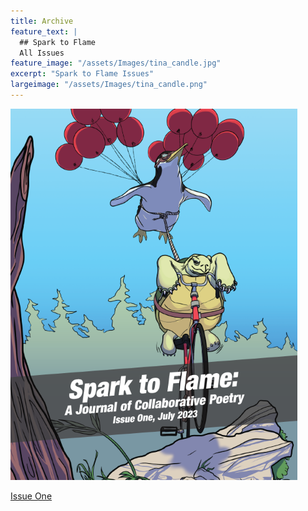```yaml
---
title: Archive
feature_text: |
  ## Spark to Flame
  All Issues
feature_image: "/assets/Images/tina_candle.jpg"
excerpt: "Spark to Flame Issues"
largeimage: "/assets/Images/tina_candle.png"
---
```

<img src="/assets/Images/S2F_IssueOne_CoverArt_Renato_Paucar.png" alt="Issue One Cover Art" style="height: 594px; width:459px;"/>

[Issue One](https://atmars77.github.io/assets/Issues/Spark_to_Flame_Issue_One_July_2023.pdf)